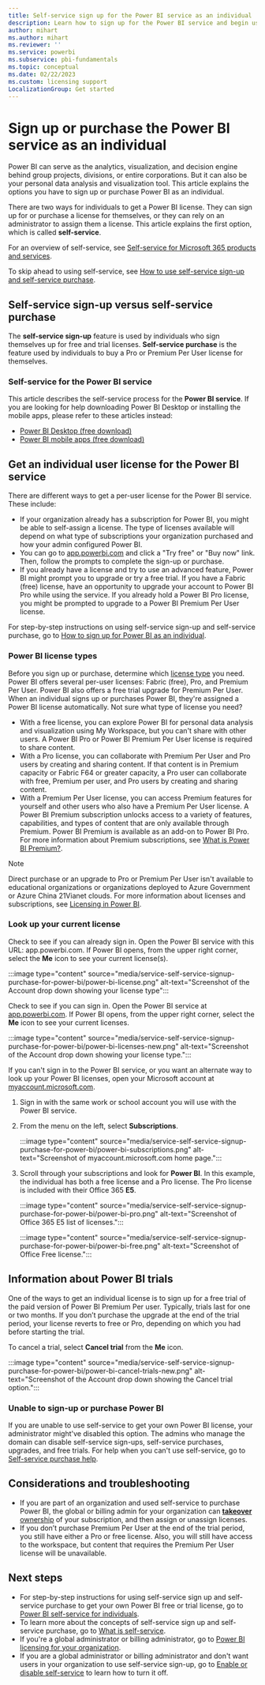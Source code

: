 ```yaml
---
title: Self-service sign up for the Power BI service as an individual
description: Learn how to sign up for the Power BI service and begin using it for your data analysis and visualization needs.
author: mihart
ms.author: mihart
ms.reviewer: ''
ms.service: powerbi
ms.subservice: pbi-fundamentals
ms.topic: conceptual
ms.date: 02/22/2023
ms.custom: licensing support
LocalizationGroup: Get started
---
```


# Sign up or purchase the Power BI service as an individual

Power BI can serve as the analytics, visualization, and decision engine behind group projects, divisions, or entire corporations. But it can also be your personal data analysis and visualization tool. This article explains the options you have to sign up or purchase Power BI as an individual.

There are two ways for individuals to get a Power BI license. They can sign up for or purchase a license for themselves, or they can rely on an administrator to assign them a license. This article explains the first option, which is called **self-service**.

For an overview of self-service, see [Self-service for Microsoft 365 products and services](/microsoft-365/commerce/subscriptions/manage-self-service-purchases-admins).

To skip ahead to using self-service, see [How to use self-service sign-up and self-service purchase](service-self-service-signup-for-power-bi.md).

## Self-service sign-up versus self-service purchase

The **self-service sign-up** feature is used by individuals who sign themselves up for free and trial licenses. **Self-service purchase** is the feature used by individuals to buy a Pro or Premium Per User license for themselves.

### Self-service for the Power BI service

This article describes the self-service process for the **Power BI service**. If you are looking for help downloading Power BI Desktop or installing the mobile apps, please refer to these articles instead:

- [Power BI Desktop (free download)](desktop-get-the-desktop.md)
- [Power BI mobile apps (free download)](../consumer/mobile/mobile-apps-for-mobile-devices.md)

## Get an individual user license for the Power BI service

There are different ways to get a per-user license for the Power BI service. These include:

- If your organization already has a subscription for Power BI, you might be able to self-assign a license. The type of licenses available will depend on what type of subscriptions your organization purchased and how your admin configured Power BI.
- You can go to [app.powerbi.com](https://app.powerbi.com) and click a "Try free" or "Buy now" link. Then, follow the prompts to complete the sign-up or purchase.
- If you already have a license and try to use an advanced feature, Power BI might prompt you to upgrade or try a free trial. If you have a Fabric (free) license, have an opportunity to upgrade your account to Power BI Pro while using the service. If you already hold a Power BI Pro license, you might be prompted to upgrade to a Power BI Premium Per User license.

For step-by-step instructions on using self-service sign-up and self-service purchase, go to [How to sign up for Power BI as an individual](service-self-service-signup-for-power-bi.md).

### Power BI license types

Before you sign up or purchase, determine which [license type](../enterprise/service-admin-licensing-organization.md) you need. Power BI offers several per-user licenses: Fabric (free), Pro, and Premium Per User. Power BI also offers a free trial upgrade for Premium Per User. When an individual signs up or purchases Power BI, they're assigned a Power BI license automatically. Not sure what type of license you need?

- With a free license, you can explore Power BI for personal data analysis and visualization using My Workspace, but you can't share with other users. A Power BI Pro or Power BI Premium Per User license is required to share content.
- With a Pro license, you can collaborate with Premium Per User and Pro users by creating and sharing content. If that content is in Premium capacity or Fabric F64 or greater capacity, a Pro user can collaborate with free, Premium per user, and Pro users by creating and sharing content.
- With a Premium Per User license, you can access Premium features for yourself and other users who also have a Premium Per User license. A Power BI Premium subscription unlocks access to a variety of features, capabilities, and types of content that are only available through Premium. Power BI Premium is available as an add-on to Power BI Pro.
 For more information about Premium subscriptions, see [What is Power BI Premium?](../enterprise/service-premium-gen2-what-is.md).

> [!NOTE]
> Direct purchase or an upgrade to Pro or Premium Per User isn't available to educational organizations or organizations deployed to Azure Government or Azure China 21Vianet clouds.
For more information about licenses and subscriptions, see [Licensing in Power BI](../enterprise/service-admin-licensing-organization.md).

### Look up your current license

Check to see if you can already sign in. Open the Power BI service with this URL: app.powerbi.com. If Power BI opens, from the upper right corner, select the **Me** icon to see your current license(s). 
 
:::image type="content" source="media/service-self-service-signup-purchase-for-power-bi/power-bi-license.png" alt-text="Screenshot of the Account drop down showing your license type":::

Check to see if you can sign in. Open the Power BI service at [app.powerbi.com](https://app.powerbi.com). If Power BI opens, from the upper right corner, select the **Me** icon to see your current licenses.

:::image type="content" source="media/service-self-service-signup-purchase-for-power-bi/power-bi-licenses-new.png" alt-text="Screenshot of the Account drop down showing your license type.":::

If you can't sign in to the Power BI service, or you want an alternate way to look up your Power BI licenses, open your Microsoft account at [myaccount.microsoft.com](https://myaccount.microsoft.com).

1. Sign in with the same work or school account you will use with the Power BI service.

2. From the menu on the left, select **Subscriptions**.

    :::image type="content" source="media/service-self-service-signup-purchase-for-power-bi/power-bi-subscriptions.png" alt-text="Screenshot of myaccount.microsoft.com home page.":::

3. Scroll through your subscriptions and look for **Power BI**. In this example, the individual has both a free license and a Pro license. The Pro license is included with their Office 365 **E5**.

    :::image type="content" source="media/service-self-service-signup-purchase-for-power-bi/power-bi-pro.png" alt-text="Screenshot of Office 365 E5 list of licenses.":::

    :::image type="content" source="media/service-self-service-signup-purchase-for-power-bi/power-bi-free.png" alt-text="Screenshot of Office Free license.":::

## Information about Power BI trials

One of the ways to get an individual license is to sign up for a free trial of the paid version of Power BI Premium Per user. Typically, trials last for one or two months. If you don’t purchase the upgrade at the end of the trial period, your license reverts to free or Pro, depending on which you had before starting the trial.

To cancel a trial, select **Cancel trial** from the **Me** icon.

:::image type="content" source="media/service-self-service-signup-purchase-for-power-bi/power-bi-cancel-trials-new.png" alt-text="Screenshot of the Account drop down showing the Cancel trial option.":::

### Unable to sign-up or purchase Power BI

If you are unable to use self-service to get your own Power BI license, your administrator might've disabled this option. The admins who manage the domain can disable self-service sign-ups, self-service purchases, upgrades, and free trials. For help when you can't use self-service, go to [Self-service purchase help](service-self-service-purchase-help.md).

## Considerations and troubleshooting

- If you are part of an organization and used self-service to purchase Power BI, the global or billing admin for your organization can [**takeover** ownership](/azure/active-directory/enterprise-users/domains-admin-takeover) of your subscription, and then assign or unassign licenses.
- If you don’t purchase Premium Per User at the end of the trial period, you still have either a Pro or free license. Also, you will still have access to the workspace, but content that requires the Premium Per User license will be unavailable.

## Next steps

- For step-by-step instructions for using self-service sign up and self-service purchase to get your own Power BI free or trial license, go to [Power BI self-service for individuals](service-self-service-signup-for-power-bi.md).
- To learn more about the concepts of self-service sign up and self-service purchase, go to [What is self-service](/microsoft-365/admin/misc/self-service-sign-up).
- If you're a global administrator or billing administrator, go to [Power BI licensing for your organization](../enterprise/service-admin-licensing-organization.md).
- If you are a global administrator or billing administrator and don't want users in your organization to use self-service sign-up, go to [Enable or disable self-service](../enterprise/service-admin-disable-self-service.md) to learn how to turn it off.
